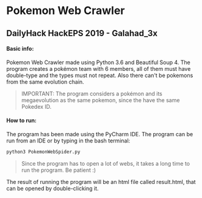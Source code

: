 # Pokemon Web Crawler

## DailyHack HackEPS 2019 - Galahad_3x

#### Basic info:
Pokemon Web Crawler made using Python 3.6 and Beautiful Soup 4. The program creates a pokémon team with 6 members, all of them must have double-type and the types must not repeat. Also there can't be pokemons from the same evolution chain.
> IMPORTANT: The program considers a pokémon and its megaevolution as the same pokemon, since the have the same Pokedex ID.  

#### How to run:
The program has been made using the PyCharm IDE. The program can be run from an IDE or by typing in the bash terminal:
```bash
python3 PokemonWebSpider.py
```
> Since the program has to open a lot of webs, it takes a long time to run the program. Be patient :)  

The result of running the program will be an html file called result.html, that can be opened by double-clicking it. 
